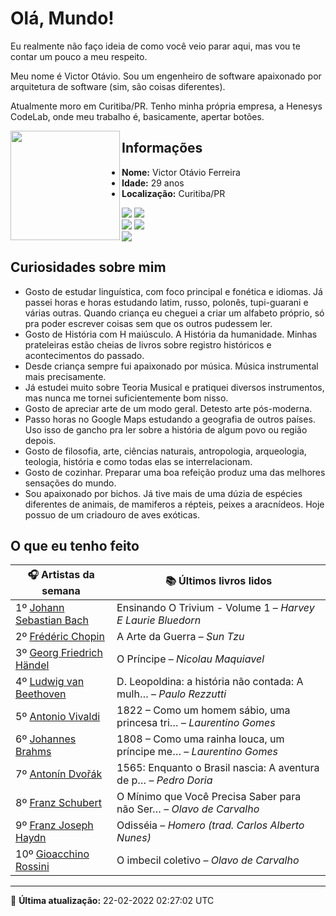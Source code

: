 # Olá, Mundo!

Eu realmente não faço ideia de como você veio parar aqui, mas vou te contar um pouco a meu respeito.

Meu nome é Victor Otávio. Sou um engenheiro de software apaixonado por arquitetura de software (sim, são coisas diferentes).

Atualmente moro em Curitiba/PR. Tenho minha própria empresa, a Henesys CodeLab, onde meu trabalho é, basicamente, apertar botões.

<img align="left" src="https://github.com/vctrtvfrrr/vctrtvfrrr/raw/master/octocat.png" alt="" width="175" />

## Informações

- **Nome:** Victor Otávio Ferreira
- **Idade:** 29 anos
- **Localização:** Curitiba/PR

[![](https://img.shields.io/badge/LinkedIn-victorotavio-blue)](https://www.linkedin.com/in/victorotavio/) [![](https://img.shields.io/badge/Twitter-@vctrtvfrrr-blue)](https://twitter.com/vctrtvfrrr)  
[![](https://img.shields.io/badge/GitHub-vctrtvfrrr-24292e)](https://github.com/vctrtvfrrr) [![](https://img.shields.io/badge/GitLab-vctrtvfrrr-ec5d16)](https://gitlab.com/vctrtvfrrr)  
[![](https://img.shields.io/badge/Email-victor@otavioferreira.com.br-red)](mailto:victor@otavioferreira.com.br)  

## Curiosidades sobre mim

-   Gosto de estudar linguística, com foco principal e fonética e idiomas. Já passei horas e horas estudando latim, russo, polonês, tupi-guarani e várias outras. Quando criança eu cheguei a criar um alfabeto próprio, só pra poder escrever coisas sem que os outros pudessem ler.
-   Gosto de História com H maiúsculo. A História da humanidade. Minhas prateleiras estão cheias de livros sobre registro históricos e acontecimentos do passado.
-   Desde criança sempre fui apaixonado por música. Música instrumental mais precisamente.
-   Já estudei muito sobre Teoria Musical e pratiquei diversos instrumentos, mas nunca me tornei suficientemente bom nisso.
-   Gosto de apreciar arte de um modo geral. Detesto arte pós-moderna.
-   Passo horas no Google Maps estudando a geografia de outros países. Uso isso de gancho pra ler sobre a história de algum povo ou região depois.
-   Gosto de filosofia, arte, ciências naturais, antropologia, arqueologia, teologia, história e como todas elas se interrelacionam.
-   Gosto de cozinhar. Preparar uma boa refeição produz uma das melhores sensações do mundo.
-   Sou apaixonado por bichos. Já tive mais de uma dúzia de espécies diferentes de animais, de mamiferos a répteis, peixes a aracnídeos. Hoje possuo de um criadouro de aves exóticas.


## O que eu tenho feito

|                               🎧 Artistas da semana                                |                      📚 Últimos livros lidos                      |
|------------------------------------------------------------------------------------|-------------------------------------------------------------------|
| 1º [Johann Sebastian Bach](https://www.last.fm/music/Johann+Sebastian+Bach)        | Ensinando O Trivium - Volume 1	–	_Harvey E Laurie Bluedorn_         |
| 2º [Frédéric Chopin](https://www.last.fm/music/Fr%C3%A9d%C3%A9ric+Chopin)          | A Arte da Guerra	–	_Sun Tzu_                                        |
| 3º [Georg Friedrich Händel](https://www.last.fm/music/Georg+Friedrich+H%C3%A4ndel) | O Príncipe	–	_Nicolau Maquiavel_                                    |
| 4º [Ludwig van Beethoven](https://www.last.fm/music/Ludwig+van+Beethoven)          | D. Leopoldina: a história não contada: A mulh…	–	_Paulo Rezzutti_   |
| 5º [Antonio Vivaldi](https://www.last.fm/music/Antonio+Vivaldi)                    | 1822 – Como um homem sábio, uma princesa tri…	–	_Laurentino Gomes_  |
| 6º [Johannes Brahms](https://www.last.fm/music/Johannes+Brahms)                    | 1808 – Como uma rainha louca, um príncipe me…	–	_Laurentino Gomes_  |
| 7º [Antonín Dvořák](https://www.last.fm/music/Anton%C3%ADn+Dvo%C5%99%C3%A1k)       | 1565: Enquanto o Brasil nascia: A aventura de p…	–	_Pedro Doria_    |
| 8º [Franz Schubert](https://www.last.fm/music/Franz+Schubert)                      | O Mínimo que Você Precisa Saber para não Ser…	–	_Olavo de Carvalho_ |
| 9º [Franz Joseph Haydn](https://www.last.fm/music/Franz+Joseph+Haydn)              | Odisséia	–	_Homero (trad. Carlos Alberto Nunes)_                    |
| 10º [Gioacchino Rossini](https://www.last.fm/music/Gioacchino+Rossini)             | O imbecil coletivo	–	_Olavo de Carvalho_                            |


---

🚀 **Última atualização:** 22-02-2022 02:27:02 UTC